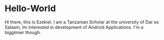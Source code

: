 # Hello-World
Hi there, this is Ezekiel.
I am a Tanzanian Scholar at the university of Dar es Salaam,
Im interested in development of Android Applications.
I'm a bigginner though.
